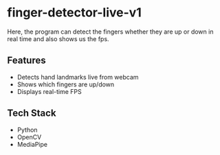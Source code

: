 # finger-detector-live-v1
Here, the program can detect the fingers whether they are up or down in real time and also shows us the fps.
##  Features
- Detects hand landmarks live from webcam
- Shows which fingers are up/down
- Displays real-time FPS
##  Tech Stack
- Python
- OpenCV
- MediaPipe
